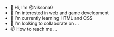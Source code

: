 - 👋 Hi, I’m @Niksona0
- 👀 I’m interested in web and game development
- 🌱 I’m currently learning HTML and CSS
- 💞️ I’m looking to collaborate on ...
- 📫 How to reach me ...
